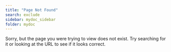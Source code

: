 ```yaml
---
title: "Page Not Found"
search: exclude
sidebar: mydoc_sidebar
folder: mydoc
---  
```


Sorry, but the page you were trying to view does not exist. Try searching for it or looking at the URL to see if it looks correct.
